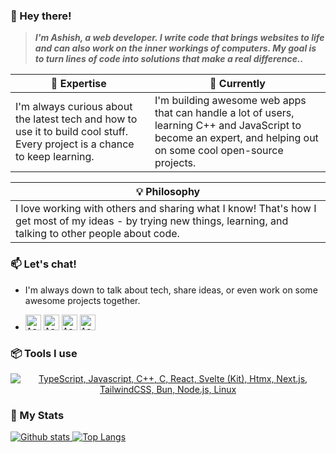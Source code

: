 ### 👋 Hey there!

> ***I'm Ashish, a web developer. I write code that brings websites to life and can also work on the inner workings of computers. My goal is to turn lines of code into solutions that make a real difference..***

| 🚀 Expertise | 🌱 Currently |
| ------------- | ------------- |
| I'm always curious about the latest tech and how to use it to build cool stuff. Every project is a chance to keep learning. |  I'm building awesome web apps that can handle a lot of users, learning C++ and JavaScript to become an expert, and helping out on some cool open-source projects.|

|💡 Philosophy |
| ------------- |
|I love working with others and sharing what I know! That's how I get most of my ideas - by trying new things, learning, and talking to other people about code.|

### 📫 Let's chat!

-  I'm always down to talk about tech, share ideas, or even work on some awesome projects together.

 - <a href="https://www.linkedin.com/in/ashudevcodes/"><kbd><img align="centre" alt="Ashish's LinkdeIn" width="25px" src="https://cdn.pixabay.com/photo/2017/02/08/08/39/linkedin-2048132_1280.png" /></a> <a href="https://www.instagram.com/ashishprasad__/"><kbd><img align="centre" alt="Ashish's Instagram" width="25px" src="https://img.icons8.com/plasticine/200/instagram.png"/></a> <a href="mailto: ashishprasad949@gmail.com"><kbd><img align="centre" alt="Ashish's Gmail" width="25px" src="https://img.icons8.com/plasticine/200/gmail-new.png" /></a> <a href="https://discord.com/channels/@ashudevcodes"><kbd><img align="centre" alt="Ashish's Discord" width="25px" src="https://img.icons8.com/bubbles/50/discord-logo.png"/></a>

### 📦 Tools I use

<p align="center">
  <a href="#">
    <img src="https://skillicons.dev/icons?i=ts,js,cpp,c,react,svelte,htmx,nextjs,tailwindcss,bun,nodejs,linux,neovim" alt="TypeScript, Javascript, C++, C, React, Svelte (Kit), Htmx, Next.js, TailwindCSS, Bun, Node.js, Linux">
  </a>
</p>

### 📜 My Stats

<p align="justify">
  <a href="#">
    <img src="https://github-readme-stats.vercel.app/api?username=ashudevcodes&theme=onedark&show_icons=true&hide_rank=true&custom_title=Stats&count_private=true&hide_border=true&hide=issues&line_height=24&bg_color=0d1117" alt="Github stats" />
    <img src="https://github-readme-stats.vercel.app/api/top-langs/?username=ashudevcodes&layout=compact&theme=tokyoknight&count_private=true&hide_border=true&bg_color=0d1117" alt="Top Langs">
  </a>
</p>
